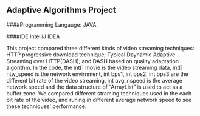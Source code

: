## Adaptive Algorithms Project

####Programming Langauge:
JAVA

####IDE
IntelliJ IDEA

This project compared three different kinds of video streaming techniques: HTTP progressive download technique; Typical Daynamic Adaptive Streaming over HTTP(DASH); and DASH based on quality adaptation algorithm.
In the code, the int[] movie is the video streaming data, int[] ntw_speed is the network envirnment, int bps1, int bps2, int bps3 are the different bit rate of the video streaming, int avg_nspeed is the average network speed and the data structure of “ArrayList” is used to act as a buffer zone. 
We compared different straming techniques used in the each bit rate of the video, and runing in different average network speed to see these techniques' performance. 